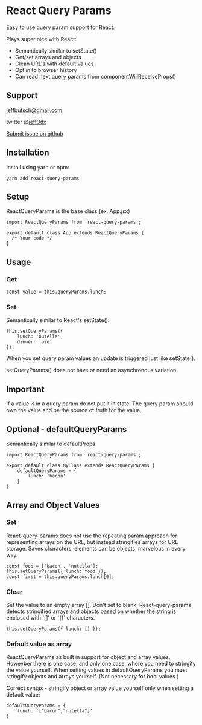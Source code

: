 # React Query Params
Easy to use query param support for React.

Plays super nice with React:

- Semantically similar to setState()
- Get/set arrays and objects
- Clean URL's with default values
- Opt in to browser history
- Can read next query params from componentWillReceiveProps()

## Support
jeffbutsch@gmail.com

twitter [@jeff3dx](https://twitter.com/jeff3dx)

[Submit issue on github](https://github.com/jeff3dx/react-query-param-support/issues)


## Installation
Install using yarn or npm:

	yarn add react-query-params


## Setup
ReactQueryParams is the base class (ex. App.jsx)

	import ReactQueryParams from 'react-query-params';

	export default class App extends ReactQueryParams {
	  /* Your code */
	}

## Usage
### Get

	const value = this.queryParams.lunch;

### Set
Semantically similar to React's setState():

	this.setQueryParams({
		lunch: 'nutella',
		dinner: 'pie'
	});

When you set query param values an update is triggered just like setState().

setQueryParams() does not have or need an asynchronous variation.

## Important
If a value is in a query param do not put it in state. The query param should own the value and be the source of truth for the value.

## Optional - defaultQueryParams

Semantically similar to defaultProps.

	import ReactQueryParams from 'react-query-params';

	export default class MyClass extends ReactQueryParams {
	    defaultQueryParams = {
	        lunch: 'bacon'
	    }
	}

## Array and Object Values

### Set
React-query-params does not use the repeating param approach for representing arrays on the URL, but instead stringifies arrays for URL storage. Saves characters, elements can be objects, marvelous in every way.

	const food = ['bacon', 'nutella'];
	this.setQueryParams({ lunch: food });
	const first = this.queryParams.lunch[0];

### Clear
Set the value to an empty array []. Don't set to blank. React-query-params detects stringified arrays and objects based on whether the string is enclosed with '[]' or '{}' characters.

	this.setQueryParams({ lunch: [] });

### Default value as array
ReactQueryParams as built in support for object and array values. Howevber there is one case, and only one case, where you need to stringify the value yourself.
When setting values in defaultQueryParams you must stringify objects and arrays yourself. (Not necessary for bool values.)

Correct syntax - stringify object or array value yourself only when setting a default value:

	defaultQueryParams = {
		lunch: '["bacon","nutella"]'
	}




